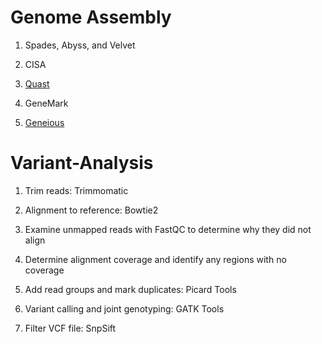 # Genome Assembly
1. Spades, Abyss, and Velvet

2. CISA

3. [Quast](http://quast.sourceforge.net/download.html)

4. GeneMark

5. [Geneious](http://www.geneious.com/)

# Variant-Analysis

1. Trim reads: Trimmomatic

2. Alignment to reference: Bowtie2

3. Examine unmapped reads with FastQC to determine why they did not align

4. Determine alignment coverage and identify any regions with no coverage

5. Add read groups and mark duplicates: Picard Tools

6. Variant calling and joint genotyping: GATK Tools

7. Filter VCF file: SnpSift
